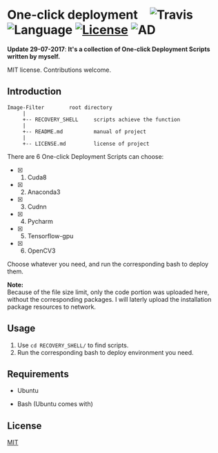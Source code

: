 # One-click deployment　![Travis](https://img.shields.io/travis/rust-lang/rust/master.svg) ![Language](https://img.shields.io/badge/language-Bash-orange.svg) [![License](https://img.shields.io/badge/license-MIT-blue.svg)](./LICENSE.md) ![AD](https://img.shields.io/badge/Ubuntu下的-一键部署工具-pink.svg)

__Update 29-07-2017__:   __It's a collection of One-click Deployment Scripts written by myself.__

MIT license. Contributions welcome.

## Introduction

	Image-Filter        root directory
	     |
	     +-- RECOVERY_SHELL     scripts achieve the function
	     |
	     +-- README.md          manual of project
	     |
	     +-- LICENSE.md         license of project

There are 6 One-click Deployment Scripts can choose:

- [x] 1. Cuda8
- [x] 2. Anaconda3
- [x] 3. Cudnn
- [x] 4. Pycharm
- [x] 5. Tensorflow-gpu
- [x] 6. OpenCV3

Choose whatever you need, and run the corresponding bash to deploy them.

**Note:**<br>
Because of the file size limit, only the code portion was uploaded here, without the corresponding packages. I will laterly upload the installation package resources to network.

## Usage 

1. Use ```cd RECOVERY_SHELL/``` to find scripts.
2. Run the corresponding bash to deploy environment you need.

## Requirements

* Ubuntu

* Bash (Ubuntu comes with)


## License

[MIT](https://github.com/JNingWei/One-click_deployment/blob/master/LICENSE.md)
